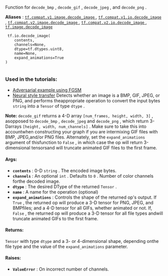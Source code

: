Function for  `decode_bmp` ,  `decode_gif` ,  `decode_jpeg` , and  `decode_png` .

**Aliases** : [ `tf.compat.v1.image.decode_image` ](/api_docs/python/tf/io/decode_image), [ `tf.compat.v1.io.decode_image` ](/api_docs/python/tf/io/decode_image), [ `tf.compat.v2.image.decode_image` ](/api_docs/python/tf/io/decode_image), [ `tf.compat.v2.io.decode_image` ](/api_docs/python/tf/io/decode_image), [ `tf.image.decode_image` ](/api_docs/python/tf/io/decode_image)

```
 tf.io.decode_image(
    contents,
    channels=None,
    dtype=tf.dtypes.uint8,
    name=None,
    expand_animations=True
)
 
```

### Used in the tutorials:
- [Adversarial example using FGSM](https://tensorflow.google.cn/tutorials/generative/adversarial_fgsm)
- [Neural style transfer](https://tensorflow.google.cn/tutorials/generative/style_transfer)
Detects whether an image is a BMP, GIF, JPEG, or PNG, and performs theappropriate operation to convert the input bytes  `string`  into a  `Tensor` of type  `dtype` .


**Note:**   `decode_gif`  returns a 4-D array  `[num_frames, height, width, 3]` , asopposed to  `decode_bmp` ,  `decode_jpeg`  and  `decode_png` , which return 3-Darrays  `[height, width, num_channels]` . Make sure to take this into accountwhen constructing your graph if you are intermixing GIF files with BMP, JPEG,and/or PNG files. Alternately, set the  `expand_animations`  argument of thisfunction to  `False` , in which case the op will return 3-dimensional tensorsand will truncate animated GIF files to the first frame.


#### Args:
- **`contents`** : 0-D  `string` . The encoded image bytes.
- **`channels`** : An optional  `int` . Defaults to  `0` . Number of color channels forthe decoded image.
- **`dtype`** : The desired DType of the returned  `Tensor` .
- **`name`** : A name for the operation (optional)
- **`expand_animations`** : Controls the shape of the returned op's output. If `True` , the returned op will produce a 3-D tensor for PNG, JPEG, and BMPfiles; and a 4-D tensor for all GIFs, whether animated or not. If, `False` , the returned op will produce a 3-D tensor for all file types andwill truncate animated GIFs to the first frame.


#### Returns:
 `Tensor`  with type  `dtype`  and a 3- or 4-dimensional shape, depending onthe file type and the value of the  `expand_animations`  parameter.

#### Raises:
- **`ValueError`** : On incorrect number of channels.
